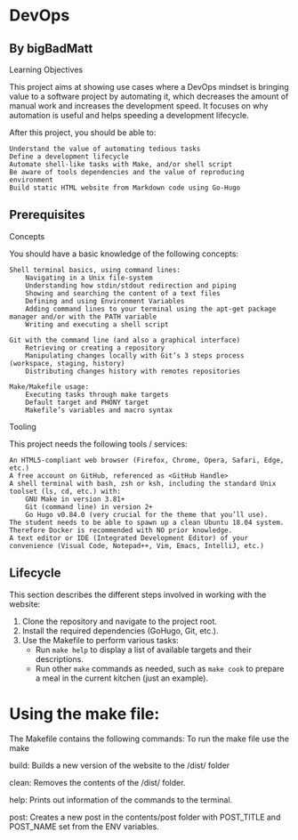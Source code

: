 <h1>DevOps</h1>
<h2>By bigBadMatt</h2>
Learning Objectives

This project aims at showing use cases where a DevOps mindset is bringing value to a software project by automating it, which decreases the amount of manual work and increases the development speed. It focuses on why automation is useful and helps speeding a development lifecycle.

After this project, you should be able to:

    Understand the value of automating tedious tasks
    Define a development lifecycle
    Automate shell-like tasks with Make, and/or shell script
    Be aware of tools dependencies and the value of reproducing environment
    Build static HTML website from Markdown code using Go-Hugo

## Prerequisites
Concepts

You should have a basic knowledge of the following concepts:

    Shell terminal basics, using command lines:
        Navigating in a Unix file-system
        Understanding how stdin/stdout redirection and piping
        Showing and searching the content of a text files
        Defining and using Environment Variables
        Adding command lines to your terminal using the apt-get package manager and/or with the PATH variable
        Writing and executing a shell script

    Git with the command line (and also a graphical interface)
        Retrieving or creating a repository
        Manipulating changes locally with Git’s 3 steps process (workspace, staging, history)
        Distributing changes history with remotes repositories

    Make/Makefile usage:
        Executing tasks through make targets
        Default target and PHONY target
        Makefile’s variables and macro syntax

Tooling

This project needs the following tools / services:

    An HTML5-compliant web browser (Firefox, Chrome, Opera, Safari, Edge, etc.)
    A free account on GitHub, referenced as <GitHub Handle>
    A shell terminal with bash, zsh or ksh, including the standard Unix toolset (ls, cd, etc.) with:
        GNU Make in version 3.81+
        Git (command line) in version 2+
        Go Hugo v0.84.0 (very crucial for the theme that you’ll use).
    The student needs to be able to spawn up a clean Ubuntu 18.04 system. Therefore Docker is recommended with NO prior knowledge.
    A text editor or IDE (Integrated Development Editor) of your convenience (Visual Code, Notepad++, Vim, Emacs, IntelliJ, etc.)

## Lifecycle

This section describes the different steps involved in working with the website:

1. Clone the repository and navigate to the project root.
2. Install the required dependencies (GoHugo, Git, etc.).
3. Use the Makefile to perform various tasks:
   - Run `make help` to display a list of available targets and their descriptions.
   - Run other `make` commands as needed, such as `make cook` to prepare a meal in the current kitchen (just an example).

# Using the make file:

The Makefile contains the following commands: To run the make file use the make <command>

build: Builds a new version of the website to the /dist/ folder

clean: Removes the contents of the /dist/ folder.

help: Prints out information of the commands to the terminal.

post: Creates a new post in the contents/post folder with POST_TITLE and POST_NAME set from the ENV variables.